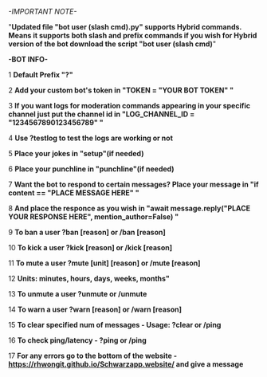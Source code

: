 *-IMPORTANT NOTE-*

"**Updated file "bot user (slash cmd).py" supports Hybrid commands. Means it supports both slash and prefix commands if you wish for Hybrid version of the bot download the script "bot user (slash cmd)**"

**-BOT INFO-**

1 **Default Prefix "?"**

2 **Add your custom bot's token in "TOKEN = "YOUR BOT TOKEN" "**

3 **If you want logs for moderation commands appearing in your specific channel just put the channel id in "LOG_CHANNEL_ID = "1234567890123456789" "**

4 **Use ?testlog to test the logs are working or not**

5 **Place your jokes in "setup"(if needed)**

6 **Place your punchline in "punchline"(if needed)**

7 **Want the bot to respond to certain messages? Place your message in  "if content == "PLACE MESSAGE HERE" "**

8 **And place the responce as you wish in "await message.reply("PLACE YOUR RESPONSE HERE", mention_author=False) "**

9 **To ban a user ?ban <user> [reason] or /ban <user> [reason]**

10 **To kick a user ?kick <user> [reason] or /kick <user> [reason]**

11 **To mute a user ?mute <user> <duration> [unit] [reason] or /mute <user> <duration> [reason]**

12 **Units: minutes, hours, days, weeks, months"**

13 **To unmute a user ?unmute or /unmute**

14 **To warn a user ?warn <user> [reason] or /warn <user> [reason]**

15 **To clear specified num of messages - Usage: ?clear <number> or /ping <number>**

16 **To check ping/latency - ?ping or /ping**

17 **For any errors go to the bottom of the website - https://rhwongit.github.io/Schwarzapp.website/ and give a message**


